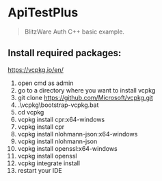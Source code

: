 # ApiTestPlus
> BlitzWare Auth C++ basic example.

## Install required packages:
https://vcpkg.io/en/
1. open cmd as admin
2. go to a directory where you want to install vcpkg
3. git clone https://github.com/Microsoft/vcpkg.git
4. .\vcpkg\bootstrap-vcpkg.bat
5. cd vcpkg
6. vcpkg install cpr:x64-windows
7. vcpkg install cpr
8. vcpkg install nlohmann-json:x64-windows
9. vcpkg install nlohmann-json
10. vcpkg install openssl:x64-windows
11. vcpkg install openssl
12. vcpkg integrate install
13. restart your IDE
